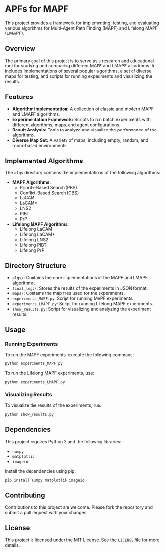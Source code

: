 # APFs for MAPF

This project provides a framework for implementing, testing, and evaluating various algorithms for Multi-Agent Path Finding (MAPF) and Lifelong MAPF (LMAPF).

## Overview

The primary goal of this project is to serve as a research and educational tool for studying and comparing different MAPF and LMAPF algorithms. It includes implementations of several popular algorithms, a set of diverse maps for testing, and scripts for running experiments and visualizing the results.

## Features

- **Algorithm Implementation:** A collection of classic and modern MAPF and LMAPF algorithms.
- **Experimentation Framework:** Scripts to run batch experiments with different algorithms, maps, and agent configurations.
- **Result Analysis:** Tools to analyze and visualize the performance of the algorithms.
- **Diverse Map Set:** A variety of maps, including empty, random, and room-based environments.

## Implemented Algorithms

The `algs` directory contains the implementations of the following algorithms:

- **MAPF Algorithms:**
    - Priority-Based Search (PBS)
    - Conflict-Based Search (CBS)
    - LaCAM
    - LaCAM*
    - LNS2
    - PIBT
    - PrP
- **Lifelong MAPF Algorithms:**
    - Lifelong LaCAM
    - Lifelong LaCAM*
    - Lifelong LNS2
    - Lifelong PIBT
    - Lifelong PrP

## Directory Structure

- `algs/`: Contains the core implementations of the MAPF and LMAPF algorithms.
- `final_logs/`: Stores the results of the experiments in JSON format.
- `maps/`: Contains the map files used for the experiments.
- `experiments_MAPF.py`: Script for running MAPF experiments.
- `experiments_LMAPF.py`: Script for running Lifelong MAPF experiments.
- `show_results.py`: Script for visualizing and analyzing the experiment results.

## Usage

### Running Experiments

To run the MAPF experiments, execute the following command:

```bash
python experiments_MAPF.py
```

To run the Lifelong MAPF experiments, use:

```bash
python experiments_LMAPF.py
```

### Visualizing Results

To visualize the results of the experiments, run:

```bash
python show_results.py
```

## Dependencies

This project requires Python 3 and the following libraries:

- `numpy`
- `matplotlib`
- `imageio`

Install the dependencies using pip:

```bash
pip install numpy matplotlib imageio
```

## Contributing

Contributions to this project are welcome. Please fork the repository and submit a pull request with your changes.

## License

This project is licensed under the MIT License. See the `LICENSE` file for more details.